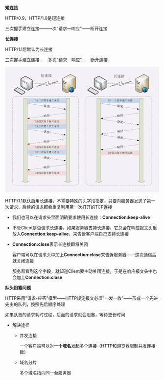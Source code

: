 **短连接**

HTTP/0.9，HTTP/1.0是短连接

三次握手建立连接——一次“请求—响应”——断开连接

**长连接**

HTTP/1.1后默认为长连接

三次握手建立连接——多次"请求—响应"——断开连接

![img](p/4.png)

HTTP/1.1默认启用长连接，不需要特殊的头字段指定，只要向服务器发送了第一次请求，后续的请求都会重复利用第一次打开的TCP连接

* 我们也可以在请求头里面明确要求使用长连接：**Connection:keep-alive**

* 不管Client是否请求长连接，如果服务器支持长连接，它总会在响应报文头里放入**Connection:keep-alive**，来告诉客户端自己支持长连接

* **Connection:close**表示长连接即将关闭

  客户端可以在请求头中加上**Connection:close**来告诉服务器——这次通信后就关闭连接

  服务器看到这个字段，就知道Client要主动关闭连接，于是在响应报文头中也会加上**Connection:close**



**队头阻塞问题**

HTTP采用"请求-应答"模型——HTTP规定报文必须"一发一收"——形成一个先进先出的队列，按照先后顺序处理

如果队首的请求耗时过程，后面的请求就会阻塞，等待更长时间

* 解决途径

  * 并发连接

    一个客户端可以对**一个域名**发起多个连接（HTTP和游览器限制并发连接数）

  * 域名分片

    多个域名指向同一台服务器